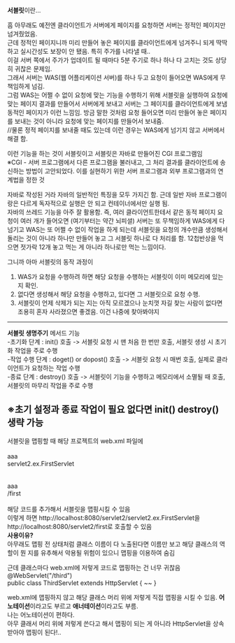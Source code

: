 **서블릿**이란...  

 흠 아무래도 예전엔 클라이언트가 서버에게 페이지를 요청하면 서버는 정적인 페이지만 넘겨줬었음.  
근데 정적인 페이지니까 미리 만들어 놓은 페이지를 클라이언트에게 넘겨주니 되게 딱딱하고 실시간성도 보장이 안 됐음. 특히 주가를 나타낼 때..  
이걸 서버 쪽에서 주가가 업데이트 될 때마다 5분 주기로 하나 하나 다 고치는 것도 상당히 귀찮은 문제임.  
그래서 서버는 WAS(웹 어플리케이션 서버)를 하나 두고 요청이 들어오면 WAS에게 무책임하게 넘김.  
그럼 WAS는 어쩔 수 없이 요청에 맞는 기능을 수행하기 위해 서블릿을 실행하여 요청에 맞는 페이지 결과를 만들어서 서버에게 보내고 서버는 그 페이지를 클라이언트에게 보냄  
동적인 페이지가 이런 느낌임. 방금 말한 것처럼 요청 들어오면 미리 만들어 놓은 페이지를 보내는 것이 아니라 요청에 맞는 페이지를 만들어서 보내줌.  
//물론 정적 페이지를 보내줄 때도 있는데 이런 경우는 WAS에게 넘기지 않고 서버에서 해결 함.  
  
이런 기능을 하는 것이 서블릿이고 서블릿은 자바로 만들어진 CGI 프로그램임  
※CGI -  서버 프로그램에서 다른 프로그램을 불러내고, 그 처리 결과를 클라이언트에 송신하는 방법이 고안되었다. 이를 실현하기 위한 서버 프로그램과 외부 프로그램과의 연계법을 정한 것  

자바로 작성된 거라 자바의 일반적인 특징을 모두 가지긴 함. 근데 일반 자바 프로그램이랑은 다르게 독자적으로 실행은 안 되고 컨테이너에서만 실행 됨.  
자바의 쓰레드 기능을 아주 잘 활용함. 즉, 여러 클라이언트한테서 같은 동적 페이지 요청이 여러 개가 들어오면 (여기부터는 약간 뇌피셜) 서버는 또 무책임하게 WAS에게 다 넘기고 WAS는 또 어쩔 수 없이 작업을 하게 되는데 서블릿을 요청의 개수만큼 생성해서 돌리는 것이 아니라 하나만 만들어 놓고 그 서블릿 하나로 다 처리를 함. 12첩반상을 먹으면 젓가락 12개 놓고 먹는 게 아니라 하나로만 먹는 느낌이다.
  
그니까 아마 서블릿의 동작 과정이  
1. WAS가 요청을 수행하려 하면 해당 요청을 수행하는 서블릿이 이미 메모리에 있는 지 확인.  
2. 없다면 생성해서 해당 요청을 수행하고, 있다면 그 서블릿으로 요청 수행.  
3. 서블릿이 언제 삭제가 되는 지는 아직 모르겠으나 눈치껏 자길 찾는 사람이 없다면 조용히 혼자 사라졌으면 좋겠음. 이건 나중에 찾아봐야지  
--------------------------------------------------------------------------  
**서블릿 생명주기** 메서드 기능  
-초기화 단계 : init() 호출 -> 서블릿 요청 시 맨 처음 한 번만 호출, 서블릿 생성 시 초기화 작업을 주로 수행  
-작업 수행 단계 : doget() or dopost() 호출 -> 서블릿 요청 시 매번 호출, 실제로 클라이언트가 요청하는 작업 수행  
-종료 단계 : destroy() 호출 -> 서블릿이 기능을 수행하고 메모리에서 소멸될 때 호출, 서블릿의 마무리 작업을 주로 수행   

※초기 설정과 종료 작업이 필요 없다면 init() destroy() 생략 가능  
---------------------------------------------------------------------
서블릿을 맵핑할 때 해당 프로젝트의 web.xml 파일에  
  <servlet> <!-- 브라우저에서 요청하는 매핑 이름에 대해 실제로 실행하는 서블릿 클래스를 설정하는 태그 -->  
  	<servlet-name>aaa</servlet-name> <!-- 아래 servlet-mapping 태그의 servlet-name 태그와 값이 동일 -->   
  	<servlet-class>servlet2.ex.FirstServlet</servlet-class> <!--  브라우저에서 요청하는 매핑 이름에 대해 실제로 기능을 수행하는 서블릿 클래스 설정 -->  
  </servlet>  
  <servlet-mapping>  
  	<servlet-name>aaa</servlet-name> <!-- 매핑 이름으로 요청 시 값이 같은 servlet 태그 안의 servlet-name 태그와 연결 -->  
  	<url-pattern>/first</url-pattern> <!-- 브라우저에서 servlet2.ex.FirstServlet을 요청하는 논리적인 서블릿 이름 -->  
  </servlet-mapping>  
해당 코드를 추가해서 서블릿을 맵핑시킬 수 있음  
이렇게 하면 http://localhost:8080/servlet2/servlet2.ex.FirstServlet을  http://localhost:8080/servlet2/first로 호출할 수 있음  
**사용이유?**  
아무래도 맵핑 전 상태처럼 클래스 이름이 다 노출된다면 이름만 보고 해당 클래스의 역할이 뭔 지를 유추해서 악용될 위험이 있으니 맵핑을 이용하여 숨김  

근데 클래스마다 web.xml에 저렇게 코드로 맵핑하는 건 너무 귀찮음  
@WebServlet("/third")  
public class ThirdServlet extends HttpServlet { ~~ }  
  
web.xml에 맵핑하지 않고 해당 클래스 머리 위에 저렇게 직접 맵핑을 시킬 수 있음. **어노테이션**이라고도 부르고 **애너테이션**이라고도 부름.  
나는 어노테이션이 편하다.  
아무 클래서 머리 위에 저렇게 쓴다고 해서 맵핑이 되는 게 아니라 HttpServlet을 상속 받아야 맵핑이 된다!..  

  
